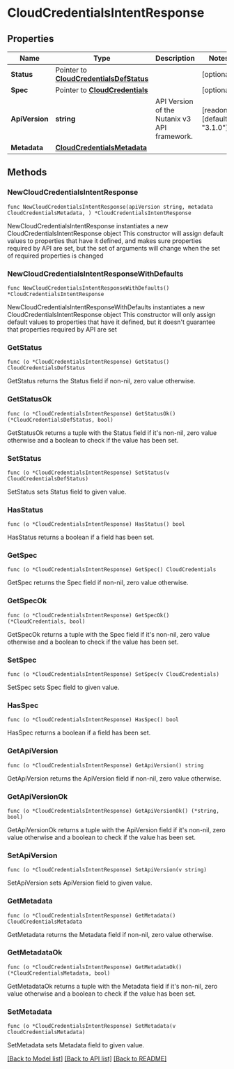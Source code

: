 # CloudCredentialsIntentResponse

## Properties

Name | Type | Description | Notes
------------ | ------------- | ------------- | -------------
**Status** | Pointer to [**CloudCredentialsDefStatus**](CloudCredentialsDefStatus.md) |  | [optional] 
**Spec** | Pointer to [**CloudCredentials**](CloudCredentials.md) |  | [optional] 
**ApiVersion** | **string** | API Version of the Nutanix v3 API framework. | [readonly] [default to "3.1.0"]
**Metadata** | [**CloudCredentialsMetadata**](CloudCredentialsMetadata.md) |  | 

## Methods

### NewCloudCredentialsIntentResponse

`func NewCloudCredentialsIntentResponse(apiVersion string, metadata CloudCredentialsMetadata, ) *CloudCredentialsIntentResponse`

NewCloudCredentialsIntentResponse instantiates a new CloudCredentialsIntentResponse object
This constructor will assign default values to properties that have it defined,
and makes sure properties required by API are set, but the set of arguments
will change when the set of required properties is changed

### NewCloudCredentialsIntentResponseWithDefaults

`func NewCloudCredentialsIntentResponseWithDefaults() *CloudCredentialsIntentResponse`

NewCloudCredentialsIntentResponseWithDefaults instantiates a new CloudCredentialsIntentResponse object
This constructor will only assign default values to properties that have it defined,
but it doesn't guarantee that properties required by API are set

### GetStatus

`func (o *CloudCredentialsIntentResponse) GetStatus() CloudCredentialsDefStatus`

GetStatus returns the Status field if non-nil, zero value otherwise.

### GetStatusOk

`func (o *CloudCredentialsIntentResponse) GetStatusOk() (*CloudCredentialsDefStatus, bool)`

GetStatusOk returns a tuple with the Status field if it's non-nil, zero value otherwise
and a boolean to check if the value has been set.

### SetStatus

`func (o *CloudCredentialsIntentResponse) SetStatus(v CloudCredentialsDefStatus)`

SetStatus sets Status field to given value.

### HasStatus

`func (o *CloudCredentialsIntentResponse) HasStatus() bool`

HasStatus returns a boolean if a field has been set.

### GetSpec

`func (o *CloudCredentialsIntentResponse) GetSpec() CloudCredentials`

GetSpec returns the Spec field if non-nil, zero value otherwise.

### GetSpecOk

`func (o *CloudCredentialsIntentResponse) GetSpecOk() (*CloudCredentials, bool)`

GetSpecOk returns a tuple with the Spec field if it's non-nil, zero value otherwise
and a boolean to check if the value has been set.

### SetSpec

`func (o *CloudCredentialsIntentResponse) SetSpec(v CloudCredentials)`

SetSpec sets Spec field to given value.

### HasSpec

`func (o *CloudCredentialsIntentResponse) HasSpec() bool`

HasSpec returns a boolean if a field has been set.

### GetApiVersion

`func (o *CloudCredentialsIntentResponse) GetApiVersion() string`

GetApiVersion returns the ApiVersion field if non-nil, zero value otherwise.

### GetApiVersionOk

`func (o *CloudCredentialsIntentResponse) GetApiVersionOk() (*string, bool)`

GetApiVersionOk returns a tuple with the ApiVersion field if it's non-nil, zero value otherwise
and a boolean to check if the value has been set.

### SetApiVersion

`func (o *CloudCredentialsIntentResponse) SetApiVersion(v string)`

SetApiVersion sets ApiVersion field to given value.


### GetMetadata

`func (o *CloudCredentialsIntentResponse) GetMetadata() CloudCredentialsMetadata`

GetMetadata returns the Metadata field if non-nil, zero value otherwise.

### GetMetadataOk

`func (o *CloudCredentialsIntentResponse) GetMetadataOk() (*CloudCredentialsMetadata, bool)`

GetMetadataOk returns a tuple with the Metadata field if it's non-nil, zero value otherwise
and a boolean to check if the value has been set.

### SetMetadata

`func (o *CloudCredentialsIntentResponse) SetMetadata(v CloudCredentialsMetadata)`

SetMetadata sets Metadata field to given value.



[[Back to Model list]](../README.md#documentation-for-models) [[Back to API list]](../README.md#documentation-for-api-endpoints) [[Back to README]](../README.md)


